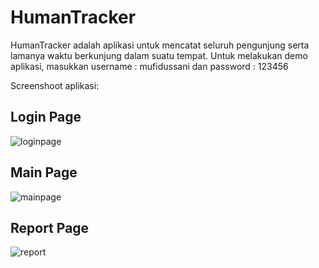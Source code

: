 # HumanTracker
HumanTracker adalah aplikasi untuk mencatat seluruh pengunjung serta lamanya waktu berkunjung dalam suatu tempat. Untuk melakukan demo aplikasi, masukkan username : mufidussani dan password : 123456

Screenshoot aplikasi:
## Login Page
![loginpage](https://user-images.githubusercontent.com/73144184/114256457-9288d900-99e3-11eb-9940-eb208a231f1c.png)

## Main Page
![mainpage](https://user-images.githubusercontent.com/73144184/114256458-93ba0600-99e3-11eb-9355-56b581390de9.png)

## Report Page
![report](https://user-images.githubusercontent.com/73144184/114256459-94529c80-99e3-11eb-987c-3e36e4b1f91c.png)
